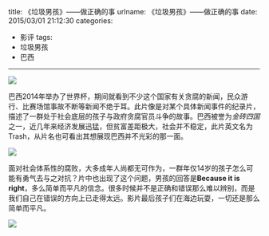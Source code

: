 title: 《垃圾男孩》——做正确的事
urlname: 《垃圾男孩》——做正确的事
date: 2015/03/01 21:12:30
categories:
- 影评
tags:
- 垃圾男孩
- 巴西

---
![](https://image.covertness.cn/lajinanhai_p2196446497.jpg)

<!-- more -->

巴西2014年举办了世界杯，期间就看到不少这个国家有关贪腐的新闻，民众游行、比赛场馆事故不断等新闻不绝于耳。此片像是对某个具体新闻事件的纪录片，描述了一群处于社会底层的孩子与政府贪腐官员斗争的故事。巴西被誉为*金砖四国*之一，近几年来经济发展迅猛，但贫富差距极大，社会并不稳定，此片英文名为Trash，从片名也可看出其想展现巴西并不光彩的那一面。

![](https://image.covertness.cn/lajinanhai_trash_article_story_large-copy.jpg)

面对社会体系性的腐败，大多成年人尚都无可作为，一群年仅14岁的孩子怎么可能有勇气去与之对抗？片中也出现了这个问题，男孩的回答是**Because it is right**，多么简单而平凡的信念。很多时候并不是正确和错误那么难以辨别，而是我们自己在错误的方向上已走得太远。影片最后孩子们在海边玩耍，一切还是那么简单而平凡。

![](https://image.covertness.cn/lajinanhai_trash.jpg)
